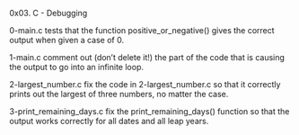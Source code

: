 0x03. C - Debugging

0-main.c tests that the function positive_or_negative() gives the correct output when given a case of 0.

1-main.c comment out (don’t delete it!) the part of the code that is causing the output to go into an infinite loop.

2-largest_number.c fix the code in 2-largest_number.c so that it correctly prints out the largest of three numbers, no matter the case.

3-print_remaining_days.c fix the print_remaining_days() function so that the output works correctly for all dates and all leap years.
